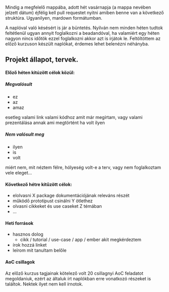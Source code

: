 Mindig a megfelelő mappába, adott hét vasárnapja 
(a mappa nevében jelzett dátum)
éjfélig kell pull requestet nyitni amiben benne van a következő struktúra.
Ugyanilyen, mardown formátumban. 

A naplóval való késésért is jár a büntetés. 
Nyilván nem minden héten tudtok feltétlenül ugyan annyit foglalkozni a beadandóval,
ha valamiért egy héten nagyon nincs időtök ezzel foglalkozni akkor azt is írjátok le.
Feltöltöttem az előző kurzuson készült naplókat, érdemes lehet belenézni néhányba.

## Projekt állapot, tervek.

#### Előző héten kitúzött célok közül:

##### Megvalósult
- ez
- az
- amaz

esetleg valami link valami kódhoz amit már megírtam, 
vagy valami prezentálása annak ami megtörtént ha volt ilyen

##### Nem valósult meg
- ilyen
- is
- volt

miért nem, mit néztem félre, hólyeség volt-e a terv, 
vagy nem foglalkoztam vele eleget...

#### Következő hétre kitűzött célok:

- elolvasni X package dokumentációjának releváns részét
- működő prototípust csinálni Y ötlethez
- olvasni cikkeket és use caseket Z témában
- ...

#### Heti források

- hasznos dolog 
  - cikk / tutorial / use-case / app / ember akit megkérdeztem
- írok hozzá linket
- leírom mit tanultam belőle

#### AoC csillagok

Az előző kurzus tagjainak kötelező volt 20 csillagnyi AoC feladatot megoldaniuk, 
ezért az általuk írt naplókban erre vonatkozó részeket is találtok. Nektek ilyet nem kell írnotok.
